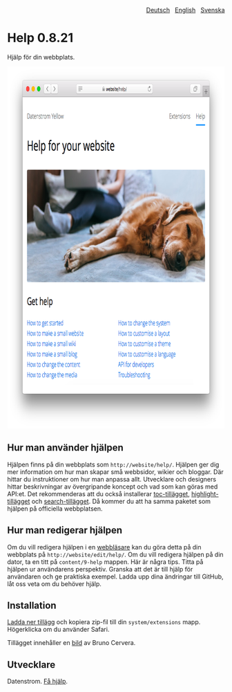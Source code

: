 <p align="right"><a href="README-de.md">Deutsch</a> &nbsp; <a href="README.md">English</a> &nbsp; <a href="README-sv.md">Svenska</a></p>

# Help 0.8.21

Hjälp för din webbplats.

<p align="center"><img src="help-screenshot.png?raw=true" width="795" height="836" alt="Skärmdump"></p>

## Hur man använder hjälpen

Hjälpen finns på din webbplats som `http://website/help/`. Hjälpen ger dig mer information om hur man skapar små webbsidor, wikier och bloggar. Där hittar du instruktioner om hur man anpassa allt. Utvecklare och designers hittar beskrivningar av övergripande koncept och vad som kan göras med API:et. Det rekommenderas att du också installerar [toc-tillägget](https://github.com/datenstrom/yellow-extensions/tree/master/source/toc/README-sv.md), [highlight-tillägget](https://github.com/datenstrom/yellow-extensions/tree/master/source/highlight/README-sv.md) och [search-tillägget](https://github.com/datenstrom/yellow-extensions/tree/master/source/search/README-sv.md). Då kommer du att ha samma paketet som hjälpen på officiella webbplatsen. 

## Hur man redigerar hjälpen

Om du vill redigera hjälpen i en [webbläsare](https://github.com/datenstrom/yellow-extensions/tree/master/source/edit/README-sv.md) kan du göra detta på din webbplats på `http://website/edit/help/`. Om du vill redigera hjälpen på din dator, ta en titt på `content/9-help` mappen. Här är några tips. Titta på hjälpen ur användarens perspektiv. Granska att det är till hjälp för användaren och ge praktiska exempel. Ladda upp dina ändringar till GitHub, låt oss veta om du behöver hjälp.

## Installation

[Ladda ner tillägg](https://github.com/datenstrom/yellow-extensions/raw/master/zip/help.zip) och kopiera zip-fil till din `system/extensions` mapp. Högerklicka om du använder Safari.

Tillägget innehåller en [bild](https://unsplash.com/photos/azsk_6IMT3I) av Bruno Cervera.

## Utvecklare

Datenstrom. [Få hjälp](https://datenstrom.se/sv/yellow/help/).
